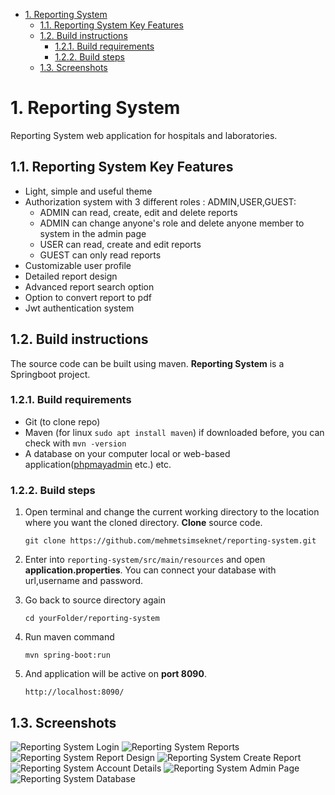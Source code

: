 - [1. Reporting System](#1-reporting-system)
  - [1.1. Reporting System Key Features](#11-reporting-system-key-features)
  - [1.2. Build instructions](#12-build-instructions)
    - [1.2.1. Build requirements](#121-build-requirements)
    - [1.2.2. Build steps](#122-build-steps)
  - [1.3. Screenshots](#13-screenshots)
 

# 1. Reporting System

Reporting System web application for hospitals and laboratories.

## 1.1. Reporting System Key Features

- Light, simple and useful theme
- Authorization system with 3 different roles : ADMIN,USER,GUEST:
  + ADMIN can read, create, edit and delete reports
  + ADMIN can change anyone's role and delete anyone member to system in the admin page
  + USER can read, create and edit reports
  + GUEST can only read reports
- Customizable user profile
- Detailed report design
- Advanced report search option
- Option to convert report to pdf
- Jwt authentication system

## 1.2. Build instructions
The source code can be built using maven. **Reporting System** is a Springboot project. 

### 1.2.1. Build requirements
 - Git (to clone repo)
 - Maven (for linux `sudo apt install maven`) if downloaded before, you can check with `mvn -version  `
 - A database on your computer local or web-based application([phpmayadmin](https://www.phpmyadmin.net/) etc.) etc.

### 1.2.2. Build steps

 1. Open terminal and change the current working directory to the location where you want the cloned directory. 
  **Clone** source code.
   	
    `git clone https://github.com/mehmetsimseknet/reporting-system.git`
  
 2. Enter into `reporting-system/src/main/resources` and open **application.properties**. You can connect your database with url,username and password.
  
 3. Go back to source directory again
    
    `cd yourFolder/reporting-system`
  
 4. Run maven command
    
    `mvn spring-boot:run`

 5. And application will be active on **port 8090**.
    
    `http://localhost:8090/`



## 1.3. Screenshots
![Reporting System Login](https://github.com/mehmetsimseknet/reporting-system/blob/main/screenshots/Screenshot%20from%202022-07-23%2021-45-17.png?raw=true)
![Reporting System Reports](https://github.com/mehmetsimseknet/reporting-system/blob/main/screenshots/Screenshot%20from%202022-07-23%2021-45-46.png?raw=true)
![Reporting System Report Design](https://github.com/mehmetsimseknet/reporting-system/blob/main/screenshots/Screenshot%20from%202022-07-23%2021-46-08.png?raw=true)
![Reporting System Create Report](https://github.com/mehmetsimseknet/reporting-system/blob/main/screenshots/Screenshot%20from%202022-07-23%2021-46-17.png?raw=true)
![Reporting System Account Details](https://github.com/mehmetsimseknet/reporting-system/blob/main/screenshots/Screenshot%20from%202022-07-23%2021-46-24.png?raw=true)
![Reporting System Admin Page](https://github.com/mehmetsimseknet/reporting-system/blob/main/screenshots/Screenshot%20from%202022-07-23%2021-46-33.png?raw=true)
![Reporting System Database](https://github.com/mehmetsimseknet/reporting-system/blob/main/screenshots/Screenshot%20from%202022-07-23%2022-23-45.png?raw=true)
